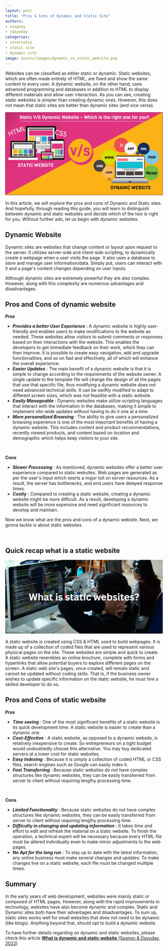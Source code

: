 ```yaml
---
layout: post
title: "Pros & Cons of Dynamic and Static Site"
authors:
- nsagnoy
- jdayuday
categories:
- internship
- static site
- dynamic site
image: assets/images/dynamic_vs_static_website.png
---
```


Websites can be classified as either static or dynamic. Static websites, which are often made entirely of HTML, are fixed and show the same content to every user. A dynamic website, on the other hand, uses advanced programming and databases in addition to HTML to display different materials and allow user interaction. As you can see, creating static websites is simpler than creating dynamic ones. However, this does not mean that static sites are better than dynamic sites (and vice versa).

<img src="../assets/images/stat--dyn-web.jpg" alt="static vs dynamic site" width="600px">

In this article, we will explore the pros and cons of Dynamic and Static sites. And hopefully, through reading this guide, you will learn to distinguish between dynamic and static websites and decide which of the two is right for you. Without further ado, let us begin with dynamic websites.

## Dynamic Website
Dynamic sites are websites that change content or layout upon request to the server. It utilizes server-side and client-side scripting, to dynamically create a webpage when a user visits the page. It also uses a database to store and manage user information/data. Simply put, users can interact with it and a page's content changes depending on user inputs.

Although dynamic sites are extremely powerful they are also complex. However, along with this complexity are numerous advantages and disadvantages.


## Pros and Cons of dynamic website

**Pros**

- _**Provides a better User Experience**_ : A dynamic website is highly user-friendly and enables users to make modifications to the website as needed. These websites allow visitors to submit comments or responses based on their interactions with the website. This enables the developers to get immediate feedback on their work, which they can then improve. It is possible to create easy navigation, add and upgrade functionalities, and so on fast and effectively, all of which will enhance the overall experience.
- _**Easier Updates**_ : The main benefit of a dynamic website is that it is simple to change according to the requirements of the website owner. A single update to the template file will change the design of all the pages that use that specific file, thus modifying a dynamic website does not need advanced technical skills. It can be swiftly modified to adapt to different screen sizes, which was not feasible with a static website.
- _**Easily Manageable**_ : Dynamic websites make utilize scripting languages that interact with the information in the databases, making it simple to implement site-wide updates without having to do it one at a time.
- _**More personalized Browsing**_ : The ability to give users a personalized browsing experience is one of the most important benefits of having a dynamic website. This includes content and product recommendations, recently viewed products, and content based on location and demographic which helps keep visitors to your site.

<br />

**Cons**

- _**Slower Processing**_ : As mentioned, dynamic websites offer a better user experience compared to static websites. Web pages are generated as per the user's input which exerts a major toll on server resources. As a result, the server has bottlenecks, and end users have delayed response times.
- _**Costly**_ : Compared to creating a static website, creating a dynamic website might be more difficult. As a result, developing a dynamic website will be more expensive and need significant resources to develop and maintain.


Now we know what are the pros and cons of a dynamic website. Next, we gonna tackle is about static websites.

<br>

## Quick recap what is a static website
<img src="../assets/images/jdayudaystatic.png" alt="static vs dynamic site" width="600px">


A static website is created using CSS & HTML used to build webpages. It is made up of a collection of coded files that are used to represent various physical pages on the site. These websites are simple and quick to create. A static website resembles an online brochure, complete with forms and hyperlinks that allow potential buyers to explore different pages on the screen. A static web site's pages, once created, will remain static and cannot be updated without coding skills. That is, if the business owner wishes to update specific information on the static website, he must hire a skilled developer to do so.


## Pros and Cons of static website

**Pros**

- **_Time saving_** : One of the most significant benefits of a static website is its quick development time. A static website is easier to create than a dynamic one.
- **_Cost-Effective_** : A static website, as opposed to a dynamic website, is relatively inexpensive to create. So entrepreneurs on a tight budget would undoubtedly choose this alternative. You may buy dedicated servers at a lower cost for static websites.
- **_Easy Indexing_** : Because it is simply a collection of coded HTML or CSS files, search engines such as Google can easily index it.
- **_Fast Transferring_** : Because static websites do not have complex structures like dynamic websites, they can be easily transferred from server to client without requiring lengthy processing time.

<br>

**Cons**

- **_Limited Functionality_** : Because static websites do not have complex structures like dynamic websites, they can be easily transferred from server to client without requiring lengthy processing time.
- **_Difficulty in changing and updating information_** : It takes time and effort to edit and refresh the material on a static website. To finish the operation, a technical expert will be necessary because every HTML file must be altered individually even to make minor adjustments to the web pages.
- **_No Apt for the long run_** : To stay up to date with the latest information, any online business must make several changes and updates. To make changes live on a static website, each file must be changed multiple times.


## Summary
In the early years of web development, websites were mainly static or composed of HTML pages. However, along with the rapid improvements in technology, websites have also become dynamic and complex. Static and Dynamic sites both have their advantages and disadvantages. 
To sum up, static sites works well for small websites that does not need to be dynamic (like blogs). Anything beyond that, should opt to build a dynamic website.

To have further details regarding on dynamic and static websites, please check this article [**What is dynamic and static website** (Sagnoy & Dayuday, 2022)](../_posts/2022-11-12-what-is-a-dynamic-site-and-a-static-site.md)
